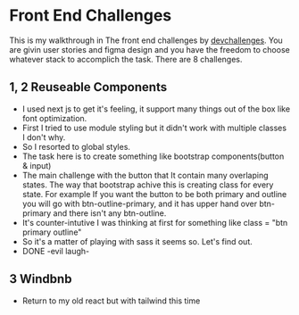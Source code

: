 # Front End Challenges
This is my walkthrough in The front end challenges by [devchallenges](https://devchallenges.io/paths/front-end-developer). You are givin user stories and figma design and you have the freedom to choose whatever stack to accomplich the task. 
There are 8 challenges.
## 1, 2 Reuseable Components
- I used next js to get it's feeling, it support many things out of the box like font optimization.
- First I tried to use module styling but it didn't work with multiple classes I don't why. 
- So I resorted to global styles. 
- The task here is to create something like bootstrap components(button & input)
- The main challenge with the button that It contain many overlaping states. The way that bootstrap achive this is creating class for every state. For example If you want the button to be both primary and outline you will go with btn-outline-primary, and it has upper hand over btn-primary and there isn't any btn-outline.
- It's counter-intutive I was thinking at first for something like class = "btn primary outline" 
- So it's a matter of playing with sass it seems so. Let's find out.
- DONE -evil laugh-
## 3 Windbnb 
- Return to my old react but with tailwind this time    

